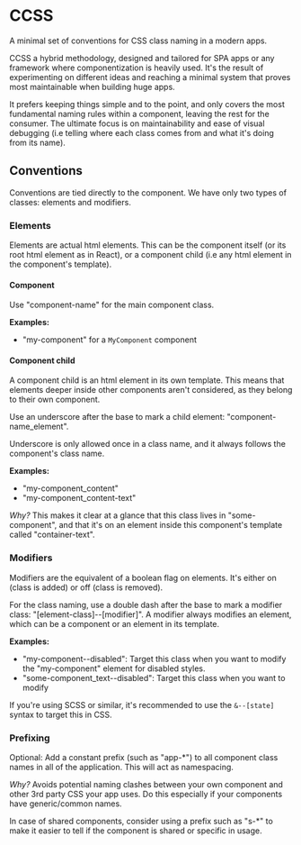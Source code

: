 # CCSS

A minimal set of conventions for CSS class naming in a modern apps.

CCSS a hybrid methodology, designed and tailored for SPA apps or any framework where componentization is heavily used. It's the result of experimenting on different ideas and reaching a minimal system that proves most maintainable when building huge apps.

It prefers keeping things simple and to the point, and only covers the most fundamental naming rules within a component, leaving the rest for the consumer. The ultimate focus is on maintainability and ease of visual debugging (i.e telling where each class comes from and what it's doing from its name).

## Conventions

Conventions are tied directly to the component. We have only two types of classes: elements and modifiers.

### Elements

Elements are actual html elements. This can be the component itself (or its root html element as in React), or a component child (i.e any html element in the component's template).

#### Component

Use "component-name" for the main component class.

**Examples:**
- "my-component" for a `MyComponent` component

#### Component child

A component child is an html element in its own template. This means that elements deeper inside other components aren't considered, as they belong to their own component.

Use an underscore after the base to mark a child element: "component-name_element".

Underscore is only allowed once in a class name, and it always follows the component's class name.

**Examples:**
- "my-component_content"
- "my-component_content-text"

_Why?_ This makes it clear at a glance that this class lives in "some-component", and that it's on an element inside this component's template called "container-text".

### Modifiers

Modifiers are the equivalent of a boolean flag on elements. It's either on (class is added) or off (class is removed).

For the class naming, use a double dash after the base to mark a modifier class: "[element-class]--[modifier]". A modifier always modifies an element, which can be a component or an element in its template.

**Examples:**
- "my-component--disabled": Target this class when you want to modify the "my-component" element for disabled styles.
- "some-component_text--disabled": Target this class when you want to modify

If you're using SCSS or similar, it's recommended to use the `&--[state]` syntax to target this in CSS.

### Prefixing

Optional: Add a constant prefix (such as "app-*") to all component class names in all of the application. This will act as namespacing.

_Why?_ Avoids potential naming clashes between your own component and other 3rd party CSS your app uses. Do this especially if your components have generic/common names.

In case of shared components, consider using a prefix such as "s-*" to make it easier to tell if the component is shared or specific in usage.
